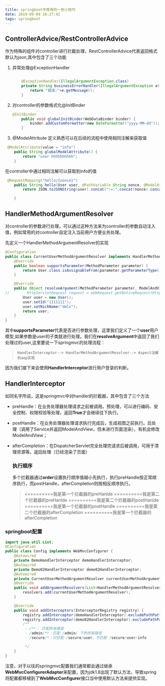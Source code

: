 ```yaml
---
title: springboot中常用的一些小技巧
date: 2019-09-09 16:27:42
tags: springboot
---
```


## ControllerAdvice/RestControllerAdvice

作为特殊的组件对controller进行拦截处理，RestControllerAdvice代表返回格式默认为json,其中包含了三个功能



1. 异常处理@ExceptionHandler

   ```java
   
       @ExceptionHandler(IllegalArgumentException.class)
       private String businessErrorHandler(IllegalArgumentException e) {
           return "错误:"+e.getMessage();
       }
   ```

2. 对controller的参数格式化@InitBinder

    ``` java
    @InitBinder
        public void globalInitBinder(WebDataBinder binder) {
            binder.addCustomFormatter(new DateFormatter("yyyy-MM-dd"));
        }
    ```

3.  @ModelAttribute 定义熟悉可以在后续的流程中使用相同注解来获取值

   ``` java
    @ModelAttribute(value = "info")
       public String globalModelAttribute() {
           return "user hhhhhhhhhh";
       }
   ```

   在controller中通过相同注解可以获取到info的值

   ``` java
    @RequestMapping("hello/{nonce}")
       public String hello(User user, @PathVariable String nonce, @ModelAttribute("info") String info) {
           return JSON.toJSONString(user).concat(":=:".concat(nonce).concat(":").concat(info));
   
       }
   ```

   

## HandlerMethodArgumentResolver

对controller的参数进行处理，可以通过这种方法来为controller的参数自动注入值，例如常用的对controller自定注入当前用户方便业务处理。

先定义一个HandlerMethodArgumentResolver的实现

``` java
@Configuration
public class CurrentUserMethodArgumentResolver implements HandlerMethodArgumentResolver {
    @Override
    public boolean supportsParameter(MethodParameter parameter) {
        return User.class.isAssignableFrom(parameter.getParameterType());
    }

    @Override
    public Object resolveArgument(MethodParameter parameter, ModelAndViewContainer mavContainer, NativeWebRequest webRequest, WebDataBinderFactory binderFactory) throws Exception {
//        HttpServletRequest request = webRequest.getNativeRequest(HttpServletRequest.class);
        User user = new User();
        user.setId("1111111");
        user.setNickName("dmlx");
        return user;
    }
}
```

其中**supportsParameter**代表是否进行参数处理，这里我们定义了一个**user**用户模型,如果参数是user的子类就进行处理。我们在**resolveArgument**中返回了我们处理过的user,这里要说一下springmvc的处理流程：

> ```
> HandlerInterceptor--> HandlerMethodArgumentResolver--> Aspect注解的aop实现
> ```

因为我们接下来会使用**HandlerInterceptor**进行用户登录的判断。



## HandlerInterceptor

如同名字所说，这是springmvc中对handler的拦截器，其中包含了三个方法

- preHandle：在业务处理器处理请求之前被调用。预处理，可以进行编码、安全控制、权限校验等处理，返回**True**才会继续往下执行。

- postHandle：在业务处理器处理请求执行完成后，生成视图之前执行。后处理（调用了Service并返回ModelAndView，但未进行页面渲染），有机会修改ModelAndView；

- afterCompletion：在DispatcherServlet完全处理完请求后被调用，可用于清理资源等。返回处理（已经渲染了页面）

  ### 执行顺序

  多个拦截器通过**order**设置执行顺序值越小先执行，执行preHandle按正常顺序执行，而postHandle，afterCompletion则按相反顺序执行。

  >  ==========我是第一个拦截器的preHanlde
  > ==========我是第二个拦截器的preHanlde
  >  ==========我是第二个拦截器的postHanlde
  > ==========我是第一个拦截器的postHandle
  > ==========我是第二个拦截器的afterCompletion
  > ==========我是第一个拦截器的afterCompletion

### springboot配置

```java
import java.util.List;
@Configuration
public class Config implements WebMvcConfigurer {
    @Autowired
    private DemoHandlerInterceptor demoHandlerInterceptor;
    @Autowired
    private Demo02HandlerInterceptor demo02HandlerInterceptor;
    @Autowired
    private CurrentUserMethodArgumentResolver currentUserMethodArgumentResolver;
    @Override
    public void addArgumentResolvers(List<HandlerMethodArgumentResolver> resolvers) {
        resolvers.add(currentUserMethodArgumentResolver);
    }

    @Override
    public void addInterceptors(InterceptorRegistry registry) {
        registry.addInterceptor(demoHandlerInterceptor).excludePathPatterns("/login").order(1);
        registry.addInterceptor(demo02HandlerInterceptor).excludePathPatterns("/login").order(2);
        /**
         - /**： 匹配所有路径
         - /admin/**：匹配 /admin/ 下的所有路径
         - /secure/*：只匹配 /secure/user，不匹配 /secure/user/info

         */
    }
}
```

注意，对于以往的springmvc配置我们通常都会通过继承**WebMvcConfigurerAdapter**来配置，因为jdk1.8出现了默认方法，导致spring将配置都移植到了**WebMvcConfigurer**接口当中使用默认方法来提供实现。